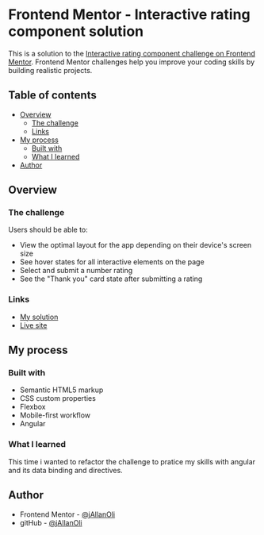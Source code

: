 # Frontend Mentor - Interactive rating component solution

This is a solution to the [Interactive rating component challenge on Frontend Mentor](https://www.frontendmentor.io/challenges/interactive-rating-component-koxpeBUmI). Frontend Mentor challenges help you improve your coding skills by building realistic projects. 

## Table of contents

- [Overview](#overview)
  - [The challenge](#the-challenge)
  - [Links](#links)
- [My process](#my-process)
  - [Built with](#built-with)
  - [What I learned](#what-i-learned)
- [Author](#author)

## Overview

### The challenge

Users should be able to:

- View the optimal layout for the app depending on their device's screen size
- See hover states for all interactive elements on the page
- Select and submit a number rating
- See the "Thank you" card state after submitting a rating

### Links

- [My solution](https://www.frontendmentor.io/solutions/interactive-rating-component-AzwLS7E4xR)
- [Live site](https://jallanoli.github.io/interactive-rating-component-main/)

## My process

### Built with

- Semantic HTML5 markup
- CSS custom properties
- Flexbox
- Mobile-first workflow
- Angular

### What I learned

This time i wanted to refactor the challenge to pratice my skills with angular and its data binding and directives.


## Author

- Frontend Mentor - [@jAllanOli](https://www.frontendmentor.io/profile/jAllanOli)
- gitHub - [@jAllanOli](https://github.com/jAllanOli)

